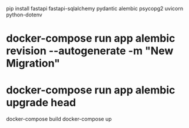 pip install fastapi fastapi-sqlalchemy pydantic alembic psycopg2 uvicorn python-dotenv

# docker-compose run app alembic revision --autogenerate -m "New Migration"
# docker-compose run app alembic upgrade head

docker-compose build
docker-compose up
